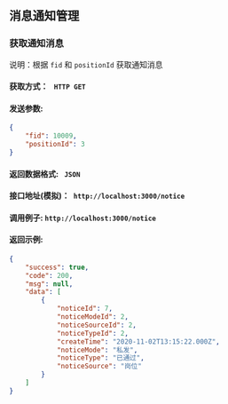 ## 消息通知管理



### 获取通知消息

说明：根据 `fid` 和 `positionId` 获取通知消息

#### 获取方式： ` HTTP GET`

#### 发送参数:

```json
{
	"fid": 10009,
    "positionId": 3
}
```

#### 返回数据格式:  ` JSON`

#### 接口地址(模拟)：` http://localhost:3000/notice`

#### 调用例子:  `http://localhost:3000/notice`

#### 返回示例:

```json
{
    "success": true,
    "code": 200,
    "msg": null,
    "data": [
        {
            "noticeId": 7,
            "noticeModeId": 2,
            "noticeSourceId": 2,
            "noticeTypeId": 2,
            "createTime": "2020-11-02T13:15:22.000Z",
            "noticeMode": "私发",
            "noticeType": "已通过",
            "noticeSource": "岗位"
        }
    ]
}
```

